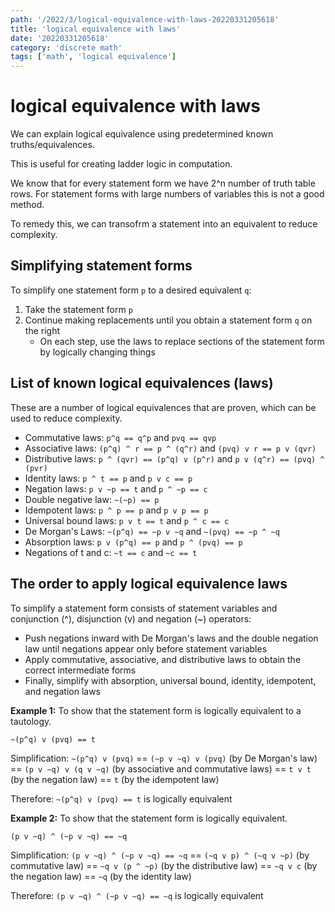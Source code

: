 ```yaml
---
path: '/2022/3/logical-equivalence-with-laws-20220331205618'
title: 'logical equivalence with laws'
date: '20220331205618'
category: 'discrete math'
tags: ['math', 'logical equivalence']
---
```


# logical equivalence with laws
We can explain logical equivalence using predetermined known truths/equivalences.

This is useful for creating ladder logic in computation.

We know that for every statement form we have 2^n number of truth table rows.
For statement forms with large numbers of variables this is not a good method.

To remedy this, we can transofrm a statement into an equivalent to reduce complexity.

## Simplifying statement forms
To simplify one statement form `p` to a desired equivalent `q`:
1. Take the statement form `p`
1. Continue making replacements until you obtain a statement form `q` on the right
    * On each step, use the laws to replace sections of the statement form by
    logically changing things

## List of known logical equivalences (laws)
These are a number of logical equivalences that are proven, which can be used to
reduce complexity.

* Commutative laws: `p^q == q^p` and `pvq == qvp`
* Associative laws: `(p^q) ^ r == p ^ (q^r)` and `(pvq) v r == p v (qvr)`
* Distributive laws: `p ^ (qvr) == (p^q) v (p^r)` and `p v (q^r) == (pvq) ^ (pvr)`
* Identity laws: `p ^ t == p` and `p v c == p`
* Negation laws: `p v ~p == t` and `p ^ ~p == c`
* Double negative law: `~(~p) == p`
* Idempotent laws: `p ^ p == p` and `p v p == p`
* Universal bound laws: `p v t == t` and `p ^ c == c`
* De Morgan's Laws: `~(p^q) == ~p v ~q` and `~(pvq) == ~p ^ ~q`
* Absorption laws: `p v (p^q) == p` and `p ^ (pvq) == p`
* Negations of t and c: `~t == c` and `~c == t`

## The order to apply logical equivalence laws
To simplify a statement form consists of statement variables and conjunction (^),
disjunction (v) and negation (~) operators:
* Push negations inward with De Morgan's laws and the double negation law until negations
appear only before statement variables
* Apply commutative, associative, and distributive laws to obtain the correct intermediate
forms
* Finally, simplify with absorption, universal bound, identity, idempotent, and
negation laws

**Example 1:**
To show that the statement form is logically equivalent to a tautology.

`~(p^q) v (pvq) == t`

Simplification:
`~(p^q) v (pvq)`
== `(~p v ~q) v (pvq)` (by De Morgan's law)
== `(p v ~q) v (q v ~q)` (by associative and commutative laws)
== `t v t` (by the negation law)
== `t` (by the idempotent law)

Therefore:
`~(p^q) v (pvq) == t` is logically equivalent

**Example 2:**
To show that the statement form is logically equivalent.

`(p v ~q) ^ (~p v ~q) == ~q`

Simplification:
`(p v ~q) ^ (~p v ~q) == ~q`
== `(~q v p) ^ (~q v ~p)` (by commutative law)
== `~q v (p ^ ~p)` (by the distributive law)
== `~q v c` (by the negation law)
== `~q` (by the identity law)

Therefore:
`(p v ~q) ^ (~p v ~q) == ~q` is logically equivalent

